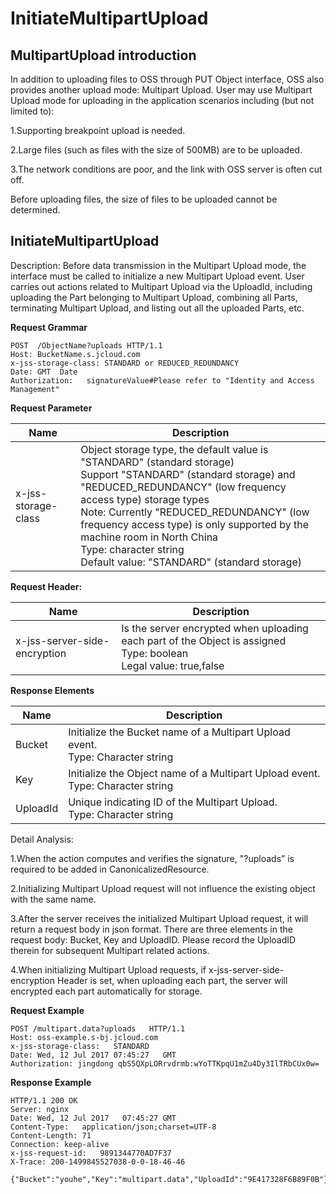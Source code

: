 # InitiateMultipartUpload

## MultipartUpload introduction

In addition to uploading files to OSS through PUT Object interface, OSS also provides another upload mode: Multipart Upload. User may use Multipart Upload mode for uploading in the application scenarios including (but not limited to):

1.Supporting breakpoint upload is needed.

2.Large files (such as files with the size of 500MB) are to be uploaded.

3.The network conditions are poor, and the link with OSS server is often cut off.

Before uploading files, the size of files to be uploaded cannot be determined.

## InitiateMultipartUpload             

Description: Before data transmission in the Multipart Upload mode, the interface must be called to initialize a new Multipart Upload event. User carries out actions related to Multipart Upload via the UploadId, including uploading the Part belonging to Multipart Upload, combining all Parts, terminating Multipart Upload, and listing out all the uploaded Parts, etc.

**Request Grammar**

```
POST  /ObjectName?uploads HTTP/1.1
Host: BucketName.s.jcloud.com
x-jss-storage-class: STANDARD or REDUCED_REDUNDANCY       
Date: GMT  Date     
Authorization:   signatureValue#Please refer to "Identity and Access Management"     
```

**Request Parameter**

|Name|Description|
|-|-|
|x-jss-storage-class|Object storage type, the default value is "STANDARD" (standard storage)<br>Support "STANDARD" (standard storage) and "REDUCED_REDUNDANCY" (low frequency access type) storage types<br>Note: Currently "REDUCED_REDUNDANCY" (low frequency access type) is only supported by the machine room in North China<br>Type: character string<br>Default value: "STANDARD" (standard storage)|

**Request Header:**

|Name|Description|
|-|-|
|x-jss-server-side-encryption|Is the server encrypted when uploading each part of the Object is assigned<br>Type: boolean<br>Legal value: true,false|

**Response Elements**

|Name|Description|
|-|-|
|Bucket|Initialize the Bucket name of a Multipart Upload event. <br>Type: Character string|
|Key|Initialize the Object name of a Multipart Upload event. <br>Type: Character string|
|UploadId|Unique indicating ID of the Multipart Upload. <br>Type: Character string| 

Detail Analysis:

1.When the action computes and verifies the signature, "?uploads” is required to be added in CanonicalizedResource.

2.Initializing Multipart Upload request will not influence the existing object with the same name.

3.After the server receives the initialized Multipart Upload request, it will return a request body in json format. There are three elements in the request body: Bucket, Key and UploadID. Please record the UploadID therein for subsequent Multipart related actions.

4.When initializing Multipart Upload requests, if x-jss-server-side-encryption Header is set, when uploading each part, the server will encrypted each part automatically for storage.

**Request Example**

```
POST /multipart.data?uploads   HTTP/1.1
Host: oss-example.s-bj.jcloud.com
x-jss-storage-class:   STANDARD      
Date: Wed, 12 Jul 2017 07:45:27   GMT  
Authorization: jingdong qbS5QXpLORrvdrmb:wYoTTKpqU1mZu4Dy3IlTRbCUx0w=   
```

**Response Example**

```
HTTP/1.1 200 OK
Server: nginx
Date: Wed, 12 Jul 2017   07:45:27 GMT
Content-Type:   application/json;charset=UTF-8
Content-Length: 71
Connection: keep-alive
x-jss-request-id:   9891344770AD7F37
X-Trace: 200-1499845527038-0-0-18-46-46
 
{"Bucket":"youhe","Key":"multipart.data","UploadId":"9E417328F6B89F0B"}
```
